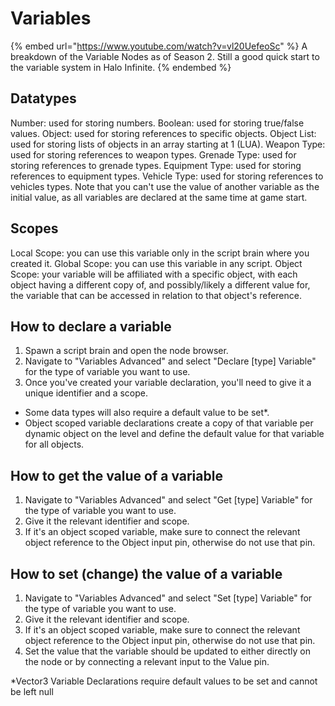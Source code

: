 # Variables

{% embed url="https://www.youtube.com/watch?v=vl20UefeoSc" %}
A breakdown of the Variable Nodes as of Season 2. Still a good quick start to the variable system in Halo Infinite.
{% endembed %}

## Datatypes

Number: used for storing numbers. Boolean: used for storing true/false values. Object: used for storing references to specific objects. Object List: used for storing lists of objects in an array starting at 1 (LUA). Weapon Type: used for storing references to weapon types. Grenade Type: used for storing references to grenade types. Equipment Type: used for storing references to equipment types. Vehicle Type: used for storing references to vehicles types. Note that you can't use the value of another variable as the initial value, as all variables are declared at the same time at game start.

## Scopes

Local Scope: you can use this variable only in the script brain where you created it. Global Scope: you can use this variable in any script. Object Scope: your variable will be affiliated with a specific object, with each object having a different copy of, and possibly/likely a different value for, the variable that can be accessed in relation to that object's reference.

## How to declare a variable

1. Spawn a script brain and open the node browser.
2. Navigate to "Variables Advanced" and select "Declare \[type] Variable" for the type of variable you want to use.
3. Once you've created your variable declaration, you'll need to give it a unique identifier and a scope.

* Some data types will also require a default value to be set\*.
* Object scoped variable declarations create a copy of that variable per dynamic object on the level and define the default value for that variable for all objects.

## How to get the value of a variable

1. Navigate to "Variables Advanced" and select "Get \[type] Variable" for the type of variable you want to use.
2. Give it the relevant identifier and scope.
3. If it's an object scoped variable, make sure to connect the relevant object reference to the Object input pin, otherwise do not use that pin.

## How to set (change) the value of a variable

1. Navigate to "Variables Advanced" and select "Set \[type] Variable" for the type of variable you want to use.
2. Give it the relevant identifier and scope.
3. If it's an object scoped variable, make sure to connect the relevant object reference to the Object input pin, otherwise do not use that pin.
4. Set the value that the variable should be updated to either directly on the node or by connecting a relevant input to the Value pin.

\*Vector3 Variable Declarations require default values to be set and cannot be left null
